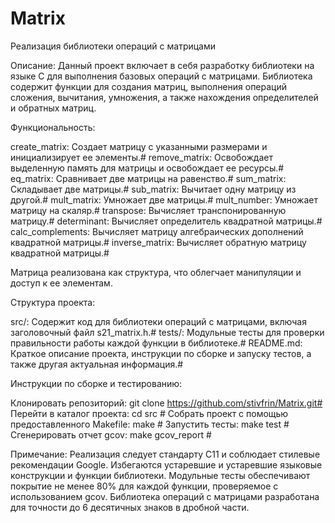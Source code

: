 # Matrix

Реализация библиотеки операций с матрицами

Описание:
Данный проект включает в себя разработку библиотеки на языке C для выполнения базовых операций с матрицами. Библиотека содержит функции для создания матриц, выполнения операций сложения, вычитания, умножения, а также нахождения определителей и обратных матриц.

Функциональность:

create_matrix: Создает матрицу с указанными размерами и инициализирует ее элементы.#
remove_matrix: Освобождает выделенную память для матрицы и освобождает ее ресурсы.#
eq_matrix: Сравнивает две матрицы на равенство.#
sum_matrix: Складывает две матрицы.#
sub_matrix: Вычитает одну матрицу из другой.#
mult_matrix: Умножает две матрицы.#
mult_number: Умножает матрицу на скаляр.#
transpose: Вычисляет транспонированную матрицу.#
determinant: Вычисляет определитель квадратной матрицы.#
calc_complements: Вычисляет матрицу алгебраических дополнений квадратной матрицы.#
inverse_matrix: Вычисляет обратную матрицу квадратной матрицы.#

Матрица реализована как структура, что облегчает манипуляции и доступ к ее элементам.

Структура проекта:

src/: Содержит код для библиотеки операций с матрицами, включая заголовочный файл s21_matrix.h.#
tests/: Модульные тесты для проверки правильности работы каждой функции в библиотеке.#
README.md: Краткое описание проекта, инструкции по сборке и запуску тестов, а также другая актуальная информация.#

Инструкции по сборке и тестированию:

Клонировать репозиторий: git clone https://github.com/stivfrin/Matrix.git#
Перейти в каталог проекта: cd src #
Собрать проект с помощью предоставленного Makefile: make #
Запустить тесты: make test #
Сгенерировать отчет gcov: make gcov_report #

Примечание:
Реализация следует стандарту C11 и соблюдает стилевые рекомендации Google. 
Избегаются устаревшие и устаревшие языковые конструкции и функции библиотеки.
Модульные тесты обеспечивают покрытие не менее 80% для каждой функции, проверяемое с использованием gcov.
Библиотека операций с матрицами разработана для точности до 6 десятичных знаков в дробной части.
